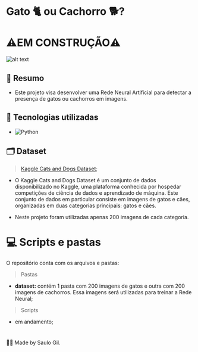 
# Gato 🐈 ou Cachorro 🐕?

# ⚠️EM CONSTRUÇÃO⚠️

![alt text](https://media1.tenor.com/images/bc78ea2aa84a3776d6b54d6a04e9da86/tenor.gif?itemid=17626280)

## 📒 Resumo
- Este projeto visa desenvolver uma Rede Neural Artificial para detectar a presença de gatos ou cachorros em imagens.

## 🤖 Tecnologias utilizadas
- ![Python](https://img.shields.io/badge/Python-gray?style=flat&logo=python&logoColor=white)

## 🗂️ Dataset

 > [Kaggle Cats and Dogs Dataset](https://www.microsoft.com/en-us/download/details.aspx?id=54765);

 - O Kaggle Cats and Dogs Dataset é um conjunto de dados disponibilizado no Kaggle, uma plataforma conhecida por hospedar competições de ciência de dados e aprendizado de máquina. Este conjunto de dados em particular consiste em imagens de gatos e cães, organizadas em duas categorias principais: gatos e cães.

 - Neste projeto foram utilizadas apenas 200 imagens de cada categoria. 

# 💻 Scripts e pastas

O repositório conta com os arquivos e pastas:

> Pastas
- **dataset:** contém 1 pasta com 200 imagens de gatos e outra com 200 imagens de cachorros. Essa imagens será utilizadas para treinar a Rede Neural;

> Scripts

- em andamento;



#

👨‍💻 Made by Saulo Gil.